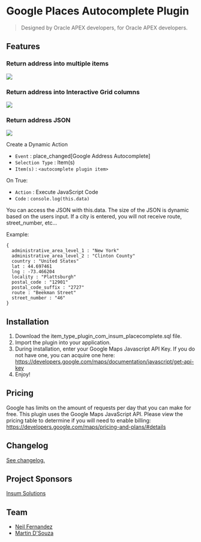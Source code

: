# Google Places Autocomplete Plugin
> Designed by Oracle APEX developers, for Oracle APEX developers.

## Features
### Return address into multiple items
![](https://user-images.githubusercontent.com/9313239/30663109-969e9a0a-9e17-11e7-83e3-a111b0385e7f.gif)

### Return address into Interactive Grid columns
![](https://user-images.githubusercontent.com/9313239/30664071-7cd91ff2-9e1a-11e7-9a13-5f47801c2b1d.gif)

### Return address JSON
![](https://user-images.githubusercontent.com/9313239/30666236-a4bca064-9e21-11e7-93cf-914235af5e82.gif)

Create a Dynamic Action
* `Event` : place_changed[Google Address Autocomplete]
* `Selection Type` : Item(s)
* `Item(s)` : `<autocomplete plugin item>`

On True:
* `Action` : Execute JavaScript Code
* `Code` : ```console.log(this.data)```

You can access the JSON with this.data. The size of the JSON is dynamic based on the users input. If a city is entered, you will not receive route, street_number, etc...

Example:
```
{
  administrative_area_level_1 : "New York"
  administrative_area_level_2 : "Clinton County"
  country : "United States"
  lat : 44.697461
  lng : -73.466204
  locality : "Plattsburgh"
  postal_code : "12901"
  postal_code_suffix : "2727"
  route : "Beekman Street"
  street_number : "46"
}
```

## Installation
1. Download the item_type_plugin_com_insum_placecomplete.sql file.
2. Import the plugin into your application.
3. During installation, enter your Google Maps Javascript API Key. If you do not have one, you can acquire one here: https://developers.google.com/maps/documentation/javascript/get-api-key
4. Enjoy!

## Pricing
Google has limits on the amount of requests per day that you can make for free. This plugin uses the Google Maps JavaScript API. Please view the pricing table to determine if you will need to enable billing:
https://developers.google.com/maps/pricing-and-plans/#details

## Changelog
[See changelog.](changelog.md)

## Project Sponsors
[Insum Solutions](http://insum.ca)

## Team
* [Neil Fernandez](https://github.com/neilfernandez)  
* [Martin D'Souza](https://github.com/martindsouza)

